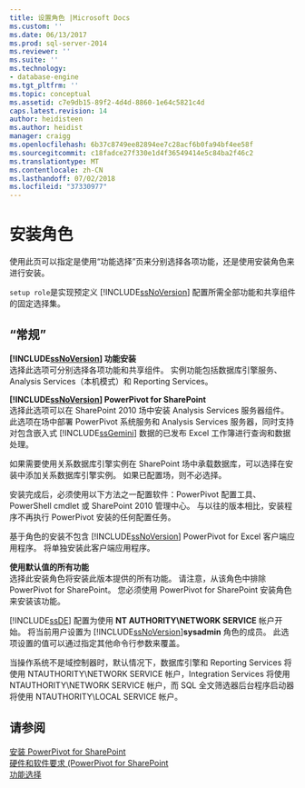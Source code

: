 ```yaml
---
title: 设置角色 |Microsoft Docs
ms.custom: ''
ms.date: 06/13/2017
ms.prod: sql-server-2014
ms.reviewer: ''
ms.suite: ''
ms.technology:
- database-engine
ms.tgt_pltfrm: ''
ms.topic: conceptual
ms.assetid: c7e9db15-89f2-4d4d-8860-1e64c5821c4d
caps.latest.revision: 14
author: heidisteen
ms.author: heidist
manager: craigg
ms.openlocfilehash: 6b37c8749ee82894ee7c28acf6b0fa94bf4ee58f
ms.sourcegitcommit: c18fadce27f330e1d4f36549414e5c84ba2f46c2
ms.translationtype: MT
ms.contentlocale: zh-CN
ms.lasthandoff: 07/02/2018
ms.locfileid: "37330977"
---
```

# <a name="setup-role"></a>安装角色
  使用此页可以指定是使用“功能选择”页来分别选择各项功能，还是使用安装角色来进行安装。  
  
 `setup role`是实现预定义 [!INCLUDE[ssNoVersion](../../includes/ssnoversion-md.md)] 配置所需全部功能和共享组件的固定选择集。  
  
## <a name="options"></a>“常规”  
 **[!INCLUDE[ssNoVersion](../../includes/ssnoversion-md.md)] 功能安装**  
 选择此选项可分别选择各项功能和共享组件。 实例功能包括数据库引擎服务、Analysis Services（本机模式）和 Reporting Services。  
  
 **[!INCLUDE[ssNoVersion](../../includes/ssnoversion-md.md)] PowerPivot for SharePoint**  
 选择此选项可以在 SharePoint 2010 场中安装 Analysis Services 服务器组件。 此选项在场中部署 PowerPivot 系统服务和 Analysis Services 服务器，同时支持对包含嵌入式 [!INCLUDE[ssGemini](../../includes/ssgemini-md.md)] 数据的已发布 Excel 工作簿进行查询和数据处理。  
  
 如果需要使用关系数据库引擎实例在 SharePoint 场中承载数据库，可以选择在安装中添加关系数据库引擎实例。 如果已配置场，则不必选择。  
  
 安装完成后，必须使用以下方法之一配置软件：PowerPivot 配置工具、PowerShell cmdlet 或 SharePoint 2010 管理中心。 与以往的版本相比，安装程序不再执行 PowerPivot 安装的任何配置任务。  
  
 基于角色的安装不包含 [!INCLUDE[ssNoVersion](../../includes/ssnoversion-md.md)] PowerPivot for Excel 客户端应用程序。 将单独安装此客户端应用程序。  
  
 **使用默认值的所有功能**  
 选择此安装角色将安装此版本提供的所有功能。 请注意，从该角色中排除 PowerPivot for SharePoint。 您必须使用 PowerPivot for SharePoint 安装角色来安装该功能。  
  
 [!INCLUDE[ssDE](../../includes/ssde-md.md)] 配置为使用 **NT AUTHORITY\NETWORK SERVICE** 帐户开始。 将当前用户设置为 [!INCLUDE[ssNoVersion](../../includes/ssnoversion-md.md)]**sysadmin** 角色的成员。 此选项设置的值可以通过指定其他命令行参数来覆盖。  
  
 当操作系统不是域控制器时，默认情况下，数据库引擎和 Reporting Services 将使用 NTAUTHORITY\NETWORK SERVICE 帐户，Integration Services 将使用 NTAUTHORITY\NETWORK SERVICE 帐户，而 SQL 全文筛选器后台程序启动器将使用 NTAUTHORITY\LOCAL SERVICE 帐户。  
  
## <a name="see-also"></a>请参阅  
 [安装 PowerPivot for SharePoint](http://go.microsoft.com/fwlink/?LinkId=206906)   
 [硬件和软件要求 (PowerPivot for SharePoint](http://go.microsoft.com/fwlink/?LinkId=216823)   
 [功能选择](../../../2014/sql-server/install/feature-selection.md)  
  
  
